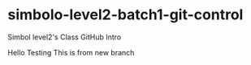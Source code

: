 # simbolo-level2-batch1-git-control
Simbol level2's Class GitHub Intro

Hello Testing This is from new branch

